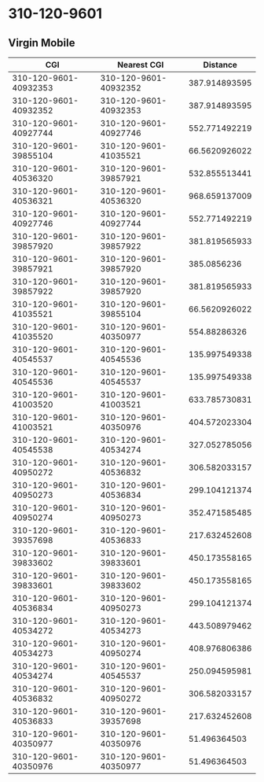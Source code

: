 # 310-120-9601
## Virgin Mobile


| CGI | Nearest CGI | Distance |
|-----|-------------|----------|
| 310-120-9601-40932353 | 310-120-9601-40932352 | 387.914893595 |
| 310-120-9601-40932352 | 310-120-9601-40932353 | 387.914893595 |
| 310-120-9601-40927744 | 310-120-9601-40927746 | 552.771492219 |
| 310-120-9601-39855104 | 310-120-9601-41035521 | 66.5620926022 |
| 310-120-9601-40536320 | 310-120-9601-39857921 | 532.855513441 |
| 310-120-9601-40536321 | 310-120-9601-40536320 | 968.659137009 |
| 310-120-9601-40927746 | 310-120-9601-40927744 | 552.771492219 |
| 310-120-9601-39857920 | 310-120-9601-39857922 | 381.819565933 |
| 310-120-9601-39857921 | 310-120-9601-39857920 | 385.0856236 |
| 310-120-9601-39857922 | 310-120-9601-39857920 | 381.819565933 |
| 310-120-9601-41035521 | 310-120-9601-39855104 | 66.5620926022 |
| 310-120-9601-41035520 | 310-120-9601-40350977 | 554.88286326 |
| 310-120-9601-40545537 | 310-120-9601-40545536 | 135.997549338 |
| 310-120-9601-40545536 | 310-120-9601-40545537 | 135.997549338 |
| 310-120-9601-41003520 | 310-120-9601-41003521 | 633.785730831 |
| 310-120-9601-41003521 | 310-120-9601-40350976 | 404.572023304 |
| 310-120-9601-40545538 | 310-120-9601-40534274 | 327.052785056 |
| 310-120-9601-40950272 | 310-120-9601-40536832 | 306.582033157 |
| 310-120-9601-40950273 | 310-120-9601-40536834 | 299.104121374 |
| 310-120-9601-40950274 | 310-120-9601-40950273 | 352.471585485 |
| 310-120-9601-39357698 | 310-120-9601-40536833 | 217.632452608 |
| 310-120-9601-39833602 | 310-120-9601-39833601 | 450.173558165 |
| 310-120-9601-39833601 | 310-120-9601-39833602 | 450.173558165 |
| 310-120-9601-40536834 | 310-120-9601-40950273 | 299.104121374 |
| 310-120-9601-40534272 | 310-120-9601-40534273 | 443.508979462 |
| 310-120-9601-40534273 | 310-120-9601-40950274 | 408.976806386 |
| 310-120-9601-40534274 | 310-120-9601-40545537 | 250.094595981 |
| 310-120-9601-40536832 | 310-120-9601-40950272 | 306.582033157 |
| 310-120-9601-40536833 | 310-120-9601-39357698 | 217.632452608 |
| 310-120-9601-40350977 | 310-120-9601-40350976 | 51.496364503 |
| 310-120-9601-40350976 | 310-120-9601-40350977 | 51.496364503 |
